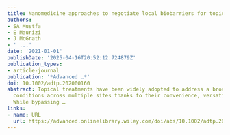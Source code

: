```yaml
---
title: Nanomedicine approaches to negotiate local biobarriers for topical drug delivery
authors:
- SA Mustfa
- E Maurizi
- J McGrath
- ' ...'
date: '2021-01-01'
publishDate: '2025-04-16T20:52:12.724879Z'
publication_types:
- article-journal
publication: '*Advanced …*'
doi: 10.1002/adtp.202000160
abstract: Topical treatments have been widely adopted to address a broad range of
  conditions across multiple sites thanks to their convenience, versatility, and effectiveness.
  While bypassing …
links:
- name: URL
  url: https://advanced.onlinelibrary.wiley.com/doi/abs/10.1002/adtp.202000160
---
```

